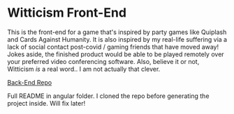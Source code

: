 # Witticism Front-End

This is the front-end for a game that's inspired by party games like Quiplash and Cards Against Humanity. It is also inspired by my real-life suffering via a lack of social contact post-covid / gaming friends that have moved away! Jokes aside, the finished product would be able to be played remotely over your preferred video conferencing software. Also, believe it or not, Witticism *is* a real word.. I am not actually that clever.

[Back-End Repo](https://github.com/cosmicavocado/witticism-backend)

Full README in angular folder. I cloned the repo before generating the project inside. Will fix later!
